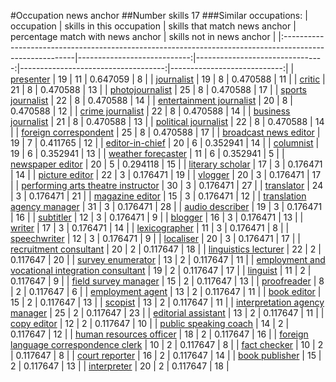 #Occupation news anchor
##Number skills 17
###Similar occupations:
| occupation                                                                                              |   skills in this occupation |   skills that match news anchor |   percentage match with news anchor |   skills not in news anchor |
|:--------------------------------------------------------------------------------------------------------|----------------------------:|--------------------------------:|------------------------------------:|----------------------------:|
| [presenter](presenter.md)                                                                               |                          19 |                              11 |                            0.647059 |                           8 |
| [journalist](journalist.md)                                                                             |                          19 |                               8 |                            0.470588 |                          11 |
| [critic](critic.md)                                                                                     |                          21 |                               8 |                            0.470588 |                          13 |
| [photojournalist](photojournalist.md)                                                                   |                          25 |                               8 |                            0.470588 |                          17 |
| [sports journalist](sports_journalist.md)                                                               |                          22 |                               8 |                            0.470588 |                          14 |
| [entertainment journalist](entertainment_journalist.md)                                                 |                          20 |                               8 |                            0.470588 |                          12 |
| [crime journalist](crime_journalist.md)                                                                 |                          22 |                               8 |                            0.470588 |                          14 |
| [business journalist](business_journalist.md)                                                           |                          21 |                               8 |                            0.470588 |                          13 |
| [political journalist](political_journalist.md)                                                         |                          22 |                               8 |                            0.470588 |                          14 |
| [foreign correspondent](foreign_correspondent.md)                                                       |                          25 |                               8 |                            0.470588 |                          17 |
| [broadcast news editor](broadcast_news_editor.md)                                                       |                          19 |                               7 |                            0.411765 |                          12 |
| [editor-in-chief](editor-in-chief.md)                                                                   |                          20 |                               6 |                            0.352941 |                          14 |
| [columnist](columnist.md)                                                                               |                          19 |                               6 |                            0.352941 |                          13 |
| [weather forecaster](weather_forecaster.md)                                                             |                          11 |                               6 |                            0.352941 |                           5 |
| [newspaper editor](newspaper_editor.md)                                                                 |                          20 |                               5 |                            0.294118 |                          15 |
| [literary scholar](literary_scholar.md)                                                                 |                          17 |                               3 |                            0.176471 |                          14 |
| [picture editor](picture_editor.md)                                                                     |                          22 |                               3 |                            0.176471 |                          19 |
| [vlogger](vlogger.md)                                                                                   |                          20 |                               3 |                            0.176471 |                          17 |
| [performing arts theatre instructor](performing_arts_theatre_instructor.md)                             |                          30 |                               3 |                            0.176471 |                          27 |
| [translator](translator.md)                                                                             |                          24 |                               3 |                            0.176471 |                          21 |
| [magazine editor](magazine_editor.md)                                                                   |                          15 |                               3 |                            0.176471 |                          12 |
| [translation agency manager](translation_agency_manager.md)                                             |                          31 |                               3 |                            0.176471 |                          28 |
| [audio describer](audio_describer.md)                                                                   |                          19 |                               3 |                            0.176471 |                          16 |
| [subtitler](subtitler.md)                                                                               |                          12 |                               3 |                            0.176471 |                           9 |
| [blogger](blogger.md)                                                                                   |                          16 |                               3 |                            0.176471 |                          13 |
| [writer](writer.md)                                                                                     |                          17 |                               3 |                            0.176471 |                          14 |
| [lexicographer](lexicographer.md)                                                                       |                          11 |                               3 |                            0.176471 |                           8 |
| [speechwriter](speechwriter.md)                                                                         |                          12 |                               3 |                            0.176471 |                           9 |
| [localiser](localiser.md)                                                                               |                          20 |                               3 |                            0.176471 |                          17 |
| [recruitment consultant](recruitment_consultant.md)                                                     |                          20 |                               2 |                            0.117647 |                          18 |
| [linguistics lecturer](linguistics_lecturer.md)                                                         |                          22 |                               2 |                            0.117647 |                          20 |
| [survey enumerator](survey_enumerator.md)                                                               |                          13 |                               2 |                            0.117647 |                          11 |
| [employment and vocational integration consultant](employment_and_vocational_integration_consultant.md) |                          19 |                               2 |                            0.117647 |                          17 |
| [linguist](linguist.md)                                                                                 |                          11 |                               2 |                            0.117647 |                           9 |
| [field survey manager](field_survey_manager.md)                                                         |                          15 |                               2 |                            0.117647 |                          13 |
| [proofreader](proofreader.md)                                                                           |                           8 |                               2 |                            0.117647 |                           6 |
| [employment agent](employment_agent.md)                                                                 |                          13 |                               2 |                            0.117647 |                          11 |
| [book editor](book_editor.md)                                                                           |                          15 |                               2 |                            0.117647 |                          13 |
| [scopist](scopist.md)                                                                                   |                          13 |                               2 |                            0.117647 |                          11 |
| [interpretation agency manager](interpretation_agency_manager.md)                                       |                          25 |                               2 |                            0.117647 |                          23 |
| [editorial assistant](editorial_assistant.md)                                                           |                          13 |                               2 |                            0.117647 |                          11 |
| [copy editor](copy_editor.md)                                                                           |                          12 |                               2 |                            0.117647 |                          10 |
| [public speaking coach](public_speaking_coach.md)                                                       |                          14 |                               2 |                            0.117647 |                          12 |
| [human resources officer](human_resources_officer.md)                                                   |                          18 |                               2 |                            0.117647 |                          16 |
| [foreign language correspondence clerk](foreign_language_correspondence_clerk.md)                       |                          10 |                               2 |                            0.117647 |                           8 |
| [fact checker](fact_checker.md)                                                                         |                          10 |                               2 |                            0.117647 |                           8 |
| [court reporter](court_reporter.md)                                                                     |                          16 |                               2 |                            0.117647 |                          14 |
| [book publisher](book_publisher.md)                                                                     |                          15 |                               2 |                            0.117647 |                          13 |
| [interpreter](interpreter.md)                                                                           |                          20 |                               2 |                            0.117647 |                          18 |
